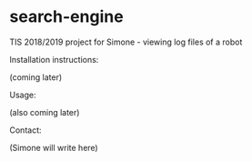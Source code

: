 # search-engine
TIS 2018/2019 project for Simone - viewing log files of a robot

Installation instructions:

  (coming later)

Usage:

  (also coming later)

Contact:

  (Simone will write here)
